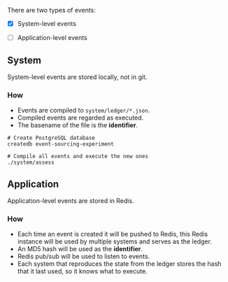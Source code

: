 There are two types of events:

- [x] System-level events
- [ ] Application-level events




## System

System-level events are stored locally, not in git.


### How

- Events are compiled to `system/ledger/*.json`.
- Compiled events are regarded as executed.
- The basename of the file is the **identifier**.

```shell
# Create PostgreSQL database
createdb event-sourcing-experiment

# Compile all events and execute the new ones
./system/assess
```




## Application

Application-level events are stored in Redis.


### How

- Each time an event is created it will be pushed to Redis,
  this Redis instance will be used by multiple systems and serves as the ledger.
- An MD5 hash will be used as the **identifier**.
- Redis pub/sub will be used to listen to events.
- Each system that reproduces the state from the ledger stores
  the hash that it last used, so it knows what to execute.
